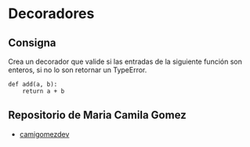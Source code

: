# Decoradores

## Consigna

Crea un decorador que valide si las entradas de la siguiente función son enteros, si no lo son retornar un TypeError.

```
def add(a, b):
    return a + b
```	


## Repositorio de Maria Camila Gomez

* [camigomezdev](https://github.com/camigomezdev)

